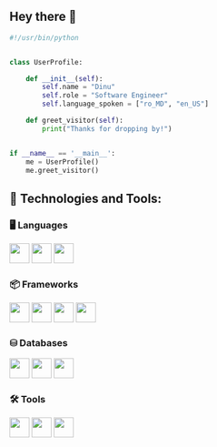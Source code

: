 ## Hey there 👋


```python
#!/usr/bin/python


class UserProfile:

    def __init__(self):
        self.name = "Dinu"
        self.role = "Software Engineer"
        self.language_spoken = ["ro_MD", "en_US"]

    def greet_visitor(self):
        print("Thanks for dropping by!")


if __name__ == '__main__':
    me = UserProfile()
    me.greet_visitor()
```

## 🔧 Technologies and Tools:

### 🖥️  Languages 
<a href="#"><img src="https://img.shields.io/badge/Python-3670A0?style=for-the-badge&logo=python&logoColor=ffdd54" height="35"></a>
<a href="#"><img src="https://img.shields.io/badge/JavaScript-F7DF1E?style=for-the-badge&logo=javascript&logoColor=000" height="35"></a>
<a href="#"><img src="https://custom-icon-badges.demolab.com/badge/C%23-%23239120.svg?style=for-the-badge&logo=cshrp&logoColor=white" height="35"></a>

### 📦 Frameworks
<a href="#"><img src="https://img.shields.io/badge/Flask-000000?style=for-the-badge&logo=flask&logoColor=white" height="35"></a>
<a href="#"><img src="https://img.shields.io/badge/Express.js-%23404d59.svg?style=for-the-badge&logo=express&logoColor=%2361DAFB" height="35"></a>
<a href="#"><img src="https://img.shields.io/badge/.NET-512BD4?style=for-the-badge&logo=dotnet&logoColor=fff" height="35"></a>
<a href="#"><img src="https://img.shields.io/badge/TensorFlow-FF6F00?style=for-the-badge&logo=tensorflow&logoColor=white" height="35"></a>

### ⛁ Databases
<a href="#"><img src="https://img.shields.io/badge/MySQL-4479A1?style=for-the-badge&logo=mysql&logoColor=fff" height="35"></a>
<a href="#"><img src="https://img.shields.io/badge/Postgres-%23316192.svg?style=for-the-badge&logo=postgresql&logoColor=white" height="35"></a>
<a href="#"><img src="https://img.shields.io/badge/Redis-%23DD0031.svg?style=for-the-badge&logo=redis&logoColor=white" height="35"></a>

###  🛠️ Tools
<a href="#"><img src="https://img.shields.io/badge/Docker-2496ED?style=for-the-badge&logo=docker&logoColor=fff" height="35"></a>
<a href="#"><img src="https://img.shields.io/badge/Git-F05032?style=for-the-badge&logo=git&logoColor=fff" height="35"></a>
<a href="#"><img src="https://img.shields.io/badge/Swagger-85EA2D?style=for-the-badge&logo=swagger&logoColor=black" height="35"></a>

